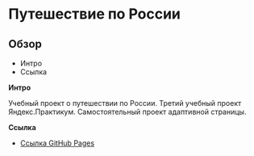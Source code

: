 # Путешествие по России

## Обзор
* Интро
* Ссылка

**Интро**

Учебный проект о путешествии по России.
Третий учебный проект Яндекс.Практикум.
Самостоятельный проект адаптивной страницы.

**Ссылка**

* [Ссылка GitHub Pages](https://)
